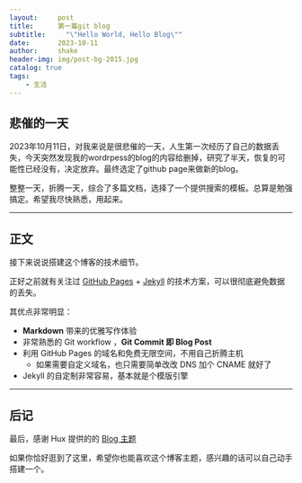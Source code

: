 ```yaml
---
layout:     post
title:      第一篇git blog
subtitle:     "\"Hello World, Hello Blog\""
date:       2023-10-11
author:     shake
header-img: img/post-bg-2015.jpg
catalog: true
tags:
    - 生活
---
```



## 悲催的一天

2023年10月11日，对我来说是很悲催的一天，人生第一次经历了自己的数据丢失，今天突然发现我的wordrpess的blog的内容给删掉，研究了半天，恢复的可能性已经没有，决定放弃。最终选定了github page来做新的blog。

整整一天，折腾一天，综合了多篇文档，选择了一个提供搜索的模板。总算是勉强搞定。希望我尽快熟悉，用起来。

---

## 正文

接下来说说搭建这个博客的技术细节。  

正好之前就有关注过 [GitHub Pages](https://pages.github.com/) + [Jekyll](http://jekyllrb.com/) 的技术方案，可以很彻底避免数据的丢失。

其优点非常明显：

* **Markdown** 带来的优雅写作体验
* 非常熟悉的 Git workflow ，**Git Commit 即 Blog Post**
* 利用 GitHub Pages 的域名和免费无限空间，不用自己折腾主机
	* 如果需要自定义域名，也只需要简单改改 DNS 加个 CNAME 就好了 
* Jekyll 的自定制非常容易，基本就是个模版引擎

---

## 后记

最后，感谢 Hux 提供的的 [Blog 主题](https://github.com/Huxpro/huxpro.github.io)

如果你恰好逛到了这里，希望你也能喜欢这个博客主题，感兴趣的话可以自己动手搭建一个。


